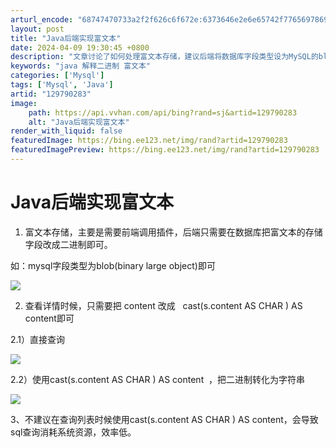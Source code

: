 ```yaml
---
arturl_encode: "68747470733a2f2f626c6f672e:6373646e2e6e65742f77656978696e5f34363539323037392f:61727469636c652f64657461696c732f313239373930323833"
layout: post
title: "Java后端实现富文本"
date: 2024-04-09 19:30:45 +0800
description: "文章讨论了如何处理富文本存储，建议后端将数据库字段类型设为MySQL的blo"
keywords: "java 解释二进制 富文本"
categories: ['Mysql']
tags: ['Mysql', 'Java']
artid: "129790283"
image:
    path: https://api.vvhan.com/api/bing?rand=sj&artid=129790283
    alt: "Java后端实现富文本"
render_with_liquid: false
featuredImage: https://bing.ee123.net/img/rand?artid=129790283
featuredImagePreview: https://bing.ee123.net/img/rand?artid=129790283
---
```


# Java后端实现富文本

1. 富文本存储，主要是需要前端调用插件，后端只需要在数据库把富文本的存储字段改成二进制即可。

如：mysql字段类型为blob(binary large object)即可

![](https://i-blog.csdnimg.cn/blog_migrate/93fc5360038e4d87f24aed758959ac9e.png)

2. 查看详情时候，只需要把 content 改成   cast(s.content AS CHAR ) AS content即可

2.1）直接查询

![](https://i-blog.csdnimg.cn/blog_migrate/f27a8598c5227428239891f7e070eb4a.png)

2.2）使用cast(s.content AS CHAR ) AS content  ，把二进制转化为字符串

![](https://i-blog.csdnimg.cn/blog_migrate/16b9cac816a6cd9159d5d13a55d3ff4f.png)

3、不建议在查询列表时候使用cast(s.content AS CHAR ) AS content，会导致sql查询消耗系统资源，效率低。